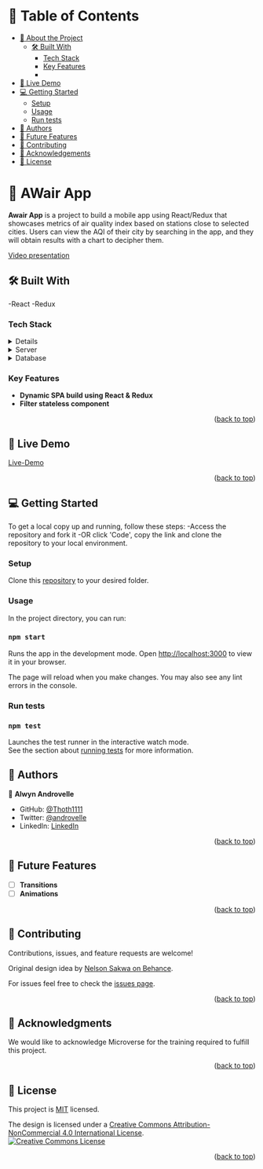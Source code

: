 <a name="readme-top"></a>

<!-- TABLE OF CONTENTS -->

# 📗 Table of Contents

- [📖 About the Project](#about-project)
  - [🛠 Built With](#built-with)
    - [Tech Stack](#tech-stack)
    - [Key Features](#key-features)
    - 
- [🚀 Live Demo](#live-demo)
- [💻 Getting Started](#getting-started)
  - [Setup](#setup)
  - [Usage](#usage)
  - [Run tests](#run-tests)
- [👥 Authors](#authors)
- [🔭 Future Features](#future-features)
- [🤝 Contributing](#contributing)
- [🙏 Acknowledgements](#acknowledgements)
- [📝 License](#license)

<!-- PROJECT DESCRIPTION -->

# 📖 AWair App <a name="about-project"></a>

**Awair App** is a project to build a mobile app using React/Redux that showcases metrics of air quality index based on stations close to selected cities. Users can view the AQI of their city by searching in the app, and they will obtain results with a chart to decipher them. 

[Video presentation](https://www.loom.com/share/958b6d9856ab4239b74337e40c47179c)

## 🛠 Built With <a name="built-with"></a>
-React
-Redux

### Tech Stack <a name="tech-stack">

<details>
  <summary>Client</summary>
  <ul>
    <li><a href="https://reactjs.org/">React.js</a></li>
  </ul>
  <ul>
    <li><a href="https://redux.js.org/">Redux.js</a></li>
  </ul>
</details>

<details>
  <summary>Server</summary>
  <ul>
    <li>None</li>
  </ul>
</details>

<details>
<summary>Database</summary>
  <ul>
    <li><a href="https://api.waqi.info/feed/">FreeToGame API</a></li>
  </ul>
</details>

<!-- Features -->

### Key Features <a name="key-features"></a>

- **Dynamic SPA build using React & Redux**
- **Filter stateless component**


<p align="right">(<a href="#readme-top">back to top</a>)</p>

<!-- LIVE DEMO -->

## 🚀 Live Demo <a name="live-demo"></a>

[Live-Demo](https://awair-app.onrender.com)

<p align="right">(<a href="#readme-top">back to top</a>)</p>

<!-- GETTING STARTED -->

## 💻 Getting Started <a name="getting-started"></a>

To get a local copy up and running, follow these steps:
-Access the repository and fork it
-OR click 'Code', copy the link and clone the repository to your local environment.

### Setup

Clone this [repository](https://github.com/Thoth1111/AWair-mobile-app) to your desired folder.

### Usage

In the project directory, you can run:

### `npm start`

Runs the app in the development mode.
Open [http://localhost:3000](http://localhost:3000) to view it in your browser.

The page will reload when you make changes.
You may also see any lint errors in the console.

### Run tests

### `npm test`

Launches the test runner in the interactive watch mode.\
See the section about [running tests](https://facebook.github.io/create-react-app/docs/running-tests) for more information.

<!-- AUTHORS -->

## 👥 Authors <a name="authors"></a>

👤 **Alwyn Androvelle**

- GitHub: [@Thoth1111](https://github.com/Thoth1111)
- Twitter: [@androvelle](https://twitter.com/androvelle)
- LinkedIn: [LinkedIn](https://www.linkedin.com/in/alwyn-androvelle-simiyu/)

<p align="right">(<a href="#readme-top">back to top</a>)</p>

<!-- FUTURE FEATURES -->

## 🔭 Future Features <a name="future-features"></a>

- [ ] **Transitions**
- [ ] **Animations**

<p align="right">(<a href="#readme-top">back to top</a>)</p>

<!-- CONTRIBUTING -->

## 🤝 Contributing <a name="contributing"></a>

Contributions, issues, and feature requests are welcome!

Original design idea by [Nelson Sakwa on Behance](https://www.behance.net/sakwadesignstudio).

For issues feel free to check the [issues page](https://github.com/Thoth1111/AWair-mobile-app/issues).

<p align="right">(<a href="#readme-top">back to top</a>)</p>

<!-- ACKNOWLEDGEMENTS -->

## 🙏 Acknowledgments <a name="acknowledgements"></a>

We would like to acknowledge Microverse for the training required to fulfill this project.

<p align="right">(<a href="#readme-top">back to top</a>)</p>

<!-- LICENSE -->

## 📝 License <a name="license"></a>

This project is [MIT](https://github.com/Thoth1111/AWair-mobile-app/blob/main/LICENSE) licensed.

The design is licensed under a <a rel="license" href="http://creativecommons.org/licenses/by-nc/4.0/">Creative Commons Attribution-NonCommercial 4.0 International License</a>.<br /> 
<a rel="license" href="http://creativecommons.org/licenses/by-nc/4.0/"><img alt="Creative Commons License" style="border-width:0" src="https://i.creativecommons.org/l/by-nc/4.0/88x31.png" /></a>

<p align="right">(<a href="#readme-top">back to top</a>)</p>
